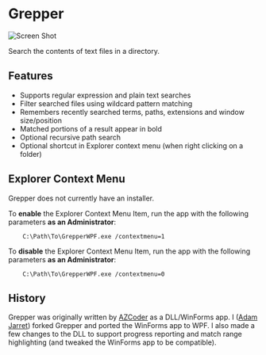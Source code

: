 # Grepper

![Screen Shot](https://raw2.github.com/adamjarret/Grepper/master/GrepperWPF/ScreenShot.png)


Search the contents of text files in a directory.

## Features

* Supports regular expression and plain text searches
* Filter searched files using wildcard pattern matching
* Remembers recently searched terms, paths, extensions and window size/position
* Matched portions of a result appear in bold
* Optional recursive path search
* Optional shortcut in Explorer context menu (when right clicking on a folder)

## Explorer Context Menu

Grepper does not currently have an installer.

To **enable** the Explorer Context Menu Item,  run the app with the following parameters **as an Administrator**:

        C:\Path\To\GrepperWPF.exe /contextmenu=1

To **disable** the Explorer Context Menu Item,  run the app with the following parameters **as an Administrator**:

        C:\Path\To\GrepperWPF.exe /contextmenu=0

## History

Grepper was originally written by [AZCoder](https://github.com/AZCoder) as a DLL/WinForms app. I ([Adam Jarret](https://github.com/adamjarret)) forked Grepper and ported the WinForms app to WPF. I also made a few changes to the DLL to support progress reporting and match range highlighting (and tweaked the WinForms app to be compatible). 
